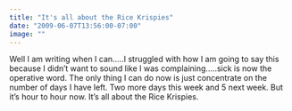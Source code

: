 ```yaml
---
title: "It's all about the Rice Krispies"
date: "2009-06-07T13:56:00-07:00"
image: ""
---
```


Well I am writing when I can…..I struggled with how I am going to say this because I didn’t want to sound like I was complaining…..sick is now the operative word. The only thing I can do now is just concentrate on the number of days I have left. Two more days this week and 5 next week. But it’s hour to hour now. It’s all about the Rice Krispies.